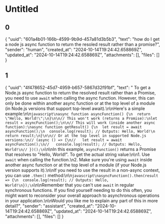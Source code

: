# Untitled

## 0

{
  "uuid": "601a4b01-166b-4599-9b9d-457a81d3b5b3",
  "text": "how do I get a node js async function to return the resoled result rather than a promise?",
  "sender": "human",
  "created_at": "2024-10-14T19:24:42.658869Z",
  "updated_at": "2024-10-14T19:24:42.658869Z",
  "attachments": [],
  "files": []
}

## 1

{
  "uuid": "4f478652-45d7-4959-b657-5867d32f91bf",
  "text": " To get a Node.js async function to return the resolved result rather than a Promise, you need to use `await` when calling the async function. However, this can only be done within another async function or at the top level of a module (in Node.js versions that support top-level await).\n\nHere's a simple example:\n\n```javascript\nasync function asyncFunction() {\n  return \"Hello, World!\";\n}\n\n// This won't work (returns a Promise):\nlet result = asyncFunction();\n\n// This will work (inside another async function):\nasync function getResult() {\n  let result = await asyncFunction();\n  console.log(result); // Outputs: Hello, World!\n  return result;\n}\n\n// Or at the top level in supported Node.js versions:\n// (async () => {\n//   let result = await asyncFunction();\n//   console.log(result); // Outputs: Hello, World!\n// })();\n```\n\nIn this example, `asyncFunction()` returns a Promise that resolves to \"Hello, World!\". To get the actual string value:\n\n1. Use `await` when calling the function.\n2. Make sure you're using `await` inside another async function or at the top level of a module (if your Node.js version supports it).\n\nIf you need to use the result in a non-async context, you can use `.then()` method:\n\n```javascript\nasyncFunction().then(result => {\n  console.log(result); // Outputs: Hello, World!\n});\n```\n\nRemember that you can't use `await` in regular synchronous functions. If you find yourself needing to do this often, you might want to reconsider your overall approach to asynchronous operations in your application.\n\nWould you like me to explain any part of this in more detail?",
  "sender": "assistant",
  "created_at": "2024-10-14T19:24:42.658869Z",
  "updated_at": "2024-10-14T19:24:42.658869Z",
  "attachments": [],
  "files": []
}
